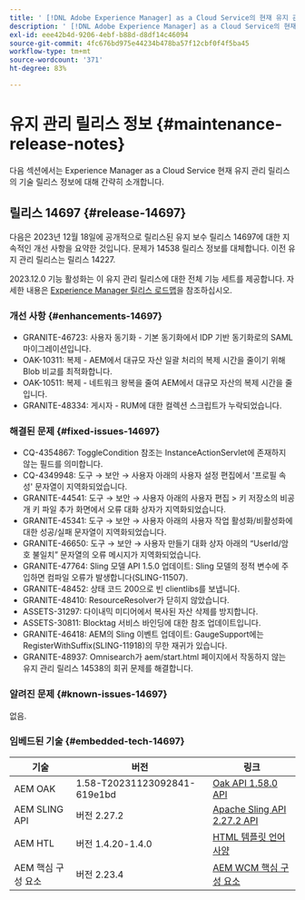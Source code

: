 ```yaml
---
title: ' [!DNL Adobe Experience Manager] as a Cloud Service의 현재 유지 관리 릴리스 정보입니다.'
description: ' [!DNL Adobe Experience Manager] as a Cloud Service의 현재 유지 관리 릴리스 정보입니다.'
exl-id: eee42b4d-9206-4ebf-b88d-d8df14c46094
source-git-commit: 4fc676bd975e44234b478ba57f12cbf0f4f5ba45
workflow-type: tm+mt
source-wordcount: '371'
ht-degree: 83%

---
```


# 유지 관리 릴리스 정보 {#maintenance-release-notes}

다음 섹션에서는 Experience Manager as a Cloud Service 현재 유지 관리 릴리스의 기술 릴리스 정보에 대해 간략히 소개합니다.

## 릴리스 14697 {#release-14697}

다음은 2023년 12월 18일에 공개적으로 릴리스된 유지 보수 릴리스 14697에 대한 지속적인 개선 사항을 요약한 것입니다. 문제가 14538 릴리스 정보를 대체합니다. 이전 유지 관리 릴리스는 릴리스 14227.

2023.12.0 기능 활성화는 이 유지 관리 릴리스에 대한 전체 기능 세트를 제공합니다. 자세한 내용은 [Experience Manager 릴리스 로드맵](https://experienceleague.adobe.com/docs/experience-manager-release-information/aem-release-updates/update-releases-roadmap.html)을 참조하십시오.

### 개선 사항 {#enhancements-14697}

* GRANITE-46723: 사용자 동기화 - 기본 동기화에서 IDP 기반 동기화로의 SAML 마이그레이션입니다.
* OAK-10311: 복제 - AEM에서 대규모 자산 일괄 처리의 복제 시간을 줄이기 위해 Blob 비교를 최적화합니다.
* OAK-10511: 복제 - 네트워크 왕복을 줄여 AEM에서 대규모 자산의 복제 시간을 줄입니다.
* GRANITE-48334: 게시자 - RUM에 대한 컬렉션 스크립트가 누락되었습니다.

### 해결된 문제 {#fixed-issues-14697}

* CQ-4354867: ToggleCondition 참조는 InstanceActionServlet에 존재하지 않는 필드를 의미합니다.
* CQ-4349948: 도구 → 보안 → 사용자 아래의 사용자 설정 편집에서 &#39;프로필 속성&#39; 문자열이 지역화되었습니다.
* GRANITE-44541: 도구 → 보안 → 사용자 아래의 사용자 편집 > 키 저장소의 비공개 키 파일 추가 화면에서 오류 대화 상자가 지역화되었습니다.
* GRANITE-45341: 도구 → 보안 → 사용자 아래의 사용자 작업 활성화/비활성화에 대한 성공/실패 문자열이 지역화되었습니다.
* GRANITE-46650: 도구 → 보안 → 사용자 만들기 대화 상자 아래의 “UserId/암호 불일치” 문자열의 오류 메시지가 지역화되었습니다.
* GRANITE-47764: Sling 모델 API 1.5.0 업데이트: Sling 모델의 정적 변수에 주입하면 컴파일 오류가 발생합니다(SLING-11507).
* GRANITE-48452: 상태 코드 200으로 빈 clientlibs를 보냅니다.
* GRANITE-48410: ResourceResolver가 닫히지 않았습니다.
* ASSETS-31297: 다이내믹 미디어에서 복사된 자산 삭제를 방지합니다.
* ASSETS-30811: Blocktag 서비스 바인딩에 대한 참조 업데이트입니다.
* GRANITE-46418: AEM의 Sling 이벤트 업데이트: GaugeSupport에는 RegisterWithSuffix(SLING-11918)의 무한 재귀가 있습니다.
* GRANITE-48937: Omnisearch가 aem/start.html 페이지에서 작동하지 않는 유지 관리 릴리스 14538의 회귀 문제를 해결합니다.

### 알려진 문제 {#known-issues-14697}

없음.

### 임베드된 기술 {#embedded-tech-14697}

| 기술 | 버전 | 링크 |
|---|---|---|
| AEM OAK | 1.58-T20231123092841-619e1bd | [Oak API 1.58.0 API](https://www.javadoc.io/doc/org.apache.jackrabbit/oak-api/1.58.0/index.html) |
| AEM SLING API | 버전 2.27.2 | [Apache Sling API 2.27.2 API](https://www.javadoc.io/doc/org.apache.sling/org.apache.sling.api/latest/index.html) |
| AEM HTL | 버전 1.4.20-1.4.0 | [HTML 템플릿 언어 사양](https://github.com/adobe/htl-spec) |
| AEM 핵심 구성 요소 | 버전 2.23.4 | [AEM WCM 핵심 구성 요소](https://github.com/adobe/aem-core-wcm-components) |
